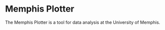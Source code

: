 Memphis Plotter
===============

The Memphis Plotter is a tool for data analysis at the University of Memphis.
